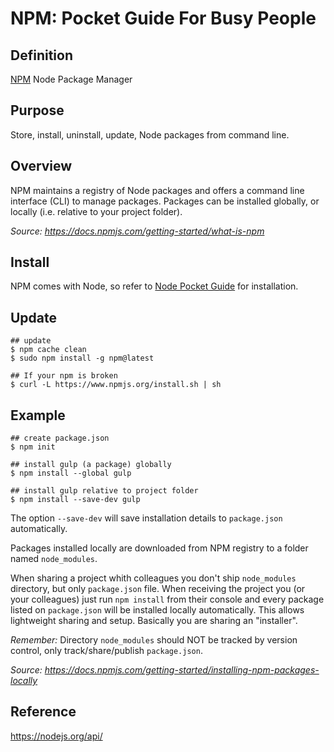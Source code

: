 # NPM: Pocket Guide For Busy People

## Definition

[NPM](https://www.npmjs.com/) Node Package Manager

## Purpose

Store, install, uninstall, update, Node packages from command line.

## Overview

NPM maintains a registry of Node packages and offers a command line interface (CLI) to manage packages. Packages can be installed globally, or locally (i.e. relative to your project folder).

*Source: https://docs.npmjs.com/getting-started/what-is-npm*

## Install

NPM comes with Node, so refer to [Node Pocket Guide](https://github.com/heyallan/node) for installation.

## Update

```shell
## update
$ npm cache clean
$ sudo npm install -g npm@latest

## If your npm is broken
$ curl -L https://www.npmjs.org/install.sh | sh
```

## Example

```shell
## create package.json
$ npm init

## install gulp (a package) globally
$ npm install --global gulp

## install gulp relative to project folder
$ npm install --save-dev gulp
```
The option `--save-dev` will save installation details to `package.json` automatically.

Packages installed locally are downloaded from NPM registry to a folder named `node_modules`.

When sharing a project whith colleagues you don't ship `node_modules` directory, but only `package.json` file. When receiving the project you (or your colleagues) just run `npm install` from their console and every package listed on `package.json` will be installed locally automatically. This allows lightweight sharing and setup. Basically you are sharing an "installer".

*Remember:* Directory `node_modules` should NOT be tracked by version control, only track/share/publish `package.json`.

*Source: https://docs.npmjs.com/getting-started/installing-npm-packages-locally*

## Reference
https://nodejs.org/api/
